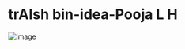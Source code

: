 # trAIsh bin-idea-Pooja L H

![image](https://github.com/poojalh18/trAIsh-bin-idea--Pooja-L-H/assets/132671714/0d4b0090-c2b5-496a-9b3d-b41547a56b51)
